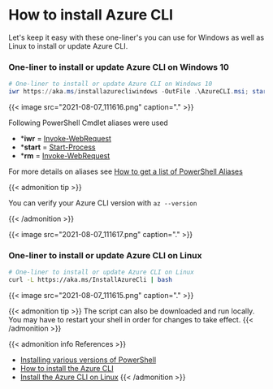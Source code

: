 # How to install Azure CLI


Let's keep it easy with these one-liner's you can use for Windows as well as Linux to install or update Azure CLI.

<!--more-->

### One-liner to install or update Azure CLI on Windows 10
```powershell
# One-liner to install or update Azure CLI on Windows 10
iwr https://aka.ms/installazurecliwindows -OutFile .\AzureCLI.msi; start msiexec.exe -Wait -ArgumentList '/I AzureCLI.msi /quiet'; rm .\AzureCLI.msi
```

{{< image src="2021-08-07_111616.png" caption="." >}}

Following PowerShell Cmdlet aliases were used
- ***iwr** = [Invoke-WebRequest](https://docs.microsoft.com/en-us/powershell/module/Microsoft.PowerShell.Utility/Invoke-WebRequest?view=powershell-7.1)
- ***start** = [Start-Process](https://docs.microsoft.com/en-us/powershell/module/Microsoft.PowerShell.Utility/Start-Process?view=powershell-7.1)
- ***rm** = [Invoke-WebRequest](https://docs.microsoft.com/en-us/powershell/module/Microsoft.PowerShell.Utility/Invoke-WebRequest?view=powershell-7.1)

For more details on aliases see [How to get a list of PowerShell Aliases](../get-powershell-aliases/)

{{< admonition tip >}}

You can verify your Azure CLI version with `az --version`

{{< /admonition >}}

{{< image src="2021-08-07_111617.png" caption="." >}}

### One-liner to install or update Azure CLI on Linux
```bash
# One-liner to install or update Azure CLI on Linux
curl -L https://aka.ms/InstallAzureCli | bash
```

{{< image src="2021-08-07_111615.png" caption="." >}}

{{< admonition tip >}}
The script can also be downloaded and run locally. <br>
You may have to restart your shell in order for changes to take effect.
{{< /admonition >}}

{{< admonition info References >}}
<!---
:(far fa-bookmark fa-fw): Bookmark this page for easy future reference!
--->
- [Installing various versions of PowerShell](https://docs.microsoft.com/en-us/powershell/scripting/install/installing-powershell?view=powershell-7)
- [How to install the Azure CLI](https://docs.microsoft.com/en-us/cli/azure/install-azure-cli-windows?tabs=azure-cli)
- [Install the Azure CLI on Linux](https://docs.microsoft.com/en-us/cli/azure/install-azure-cli-linux?pivots=apt)
{{< /admonition >}}

